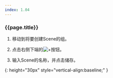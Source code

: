 ```yaml
---
index: 1.04
---
```

### {{page.title}}

1. 移动到将要创建Scene的组。

1. 点击右侧下端的![+][fab]按钮。

1. 输入Scene的名称，并点击储存。

[fab]: {{site.baseurl}}/assets/fab.png
{: height="30px" style="vertical-align:baseline;" }
